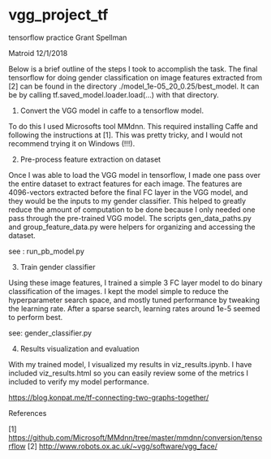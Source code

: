 # vgg_project_tf
tensorflow practice 
Grant Spellman

Matroid 12/1/2018

Below is a brief outline of the steps I took to accomplish the task. The final tensorflow for doing gender classification on image features extracted from [2] can be found in the directory ./model_1e-05_20_0.25/best_model. It can be by calling tf.saved_model.loader.load(...) with that directory.


1) Convert the VGG model in caffe to a tensorflow model.
	
To do this I used Microsofts tool MMdnn. This required installing Caffe and following the instructions at [1]. This was pretty tricky, and I would not recommend trying it on Windows (!!!).  

2) Pre-process feature extraction on dataset

Once I was able to load the VGG model in tensorflow, I made one pass over the entire dataset to extract features for each image. The features are 4096-vectors extracted before the final FC layer in the VGG model, and they would be the inputs to my gender classifier. This helped to greatly reduce the amount of computation to be done because I only needed one pass through the pre-trained VGG model. The scripts gen_data_paths.py and group_feature_data.py were helpers for organizing and accessing the dataset.  

see : run_pb_model.py

3) Train gender classifier

Using these image features, I trained a simple 3 FC layer model to do binary classification of the images. I kept the model simple to reduce the hyperparameter search space, and mostly tuned performance by tweaking the learning rate. After a sparse search, learning rates around 1e-5 seemed to perform best. 

see: gender_classifier.py

4) Results visualization and evaluation

With my trained model, I visualized my results in viz_results.ipynb. I have included viz_results.html so you can easily review some of the metrics I included to verify my model performance. 


https://blog.konpat.me/tf-connecting-two-graphs-together/















References

[1] https://github.com/Microsoft/MMdnn/tree/master/mmdnn/conversion/tensorflow
[2] http://www.robots.ox.ac.uk/~vgg/software/vgg_face/  